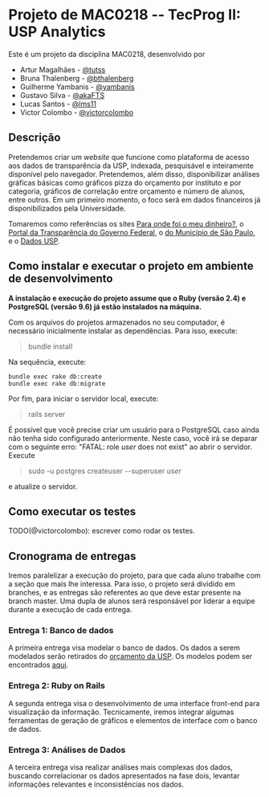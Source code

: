# Projeto de MAC0218 -- TecProg II: USP Analytics

Este é um projeto da disciplina MAC0218, desenvolvido por
* Artur Magalhães - [@tutss](http://github.com/tutss)
* Bruna Thalenberg - [@bthalenberg](http://github.com/bthalenberg)
* Guilherme Yambanis - [@yambanis](http://github.com/yambanis)
* Gustavo Silva - [@akaFTS](http://github.com/akaFTS)
* Lucas Santos - [@lms11](http://github.com/lms11)
* Victor Colombo - [@victorcolombo](http://github.com/victorcolombo)

## Descrição

Pretendemos criar um _website_ que funcione como plataforma de acesso aos dados de transparência da USP, indexada, pesquisável e inteiramente disponível pelo navegador. Pretendemos, além disso, disponibilizar análises gráficas básicas como gráficos pizza do orçamento por instituto e por categoria, gráficos de correlação entre orçamento e número de alunos, entre outros. Em um primeiro momento, o foco será em dados financeiros já disponibilizados pela Universidade.

Tomaremos como referências os sites [Para onde foi o meu dinheiro?](http://paraondefoiomeudinheiro.org.br/datasets/overview), o [Portal da Transparência do Governo Federal](http://www.portaltransparencia.gov.br/), o [do Município de São Paulo](http://transparencia.prefeitura.sp.gov.br/), e o [Dados USP](https://uspdigital.usp.br/anuario).

## Como instalar e executar o projeto em ambiente de desenvolvimento

**A instalação e execução do projeto assume que o Ruby (versão 2.4) e PostgreSQL (versão 9.6) já estão instalados na máquina.**

Com os arquivos do projetos armazenados no seu computador, é necessário inicialmente instalar as dependências. Para isso, execute:

> bundle install

Na sequência, execute:

```
bundle exec rake db:create
bundle exec rake db:migrate
```

Por fim, para iniciar o servidor local, execute:

> rails server

É possível que você precise criar um usuário para o PostgreSQL caso ainda não tenha sido configurado anteriormente. Neste caso, você irá se deparar com o seguinte erro: "FATAL: role _user_ does not exist" ao abrir o servidor. Execute 
  
 > sudo -u postgres createuser --superuser _user_
  
e atualize o servidor.


## Como executar os testes

TODO(@victorcolombo): escrever como rodar os testes.

## Cronograma de entregas

Iremos paralelizar a execução do projeto, para que cada aluno trabalhe com a seção que mais lhe interessa. Para isso, o projeto será dividido em branches, e as entregas são referentes ao que deve estar presente na branch master. Uma dupla de alunos será responsável por liderar a equipe durante a execução de cada entrega.

### Entrega 1: Banco de dados

A primeira entrega visa modelar o banco de dados. Os dados a serem modelados serão retirados do [orçamento da USP](http://www.usp.br/vrea/?q=node/35). Os modelos podem ser encontrados [aqui](database.md).

### Entrega 2: Ruby on Rails

A segunda entrega visa o desenvolvimento de uma interface front-end para visualização da informação. Tecnicamente, iremos integrar algumas ferramentas de geração de gráficos e elementos de interface com o banco de dados.


### Entrega 3: Análises de Dados

A terceira entrega visa realizar análises mais complexas dos dados, buscando correlacionar os dados apresentados na fase dois, levantar informações relevantes e inconsistências nos dados.

